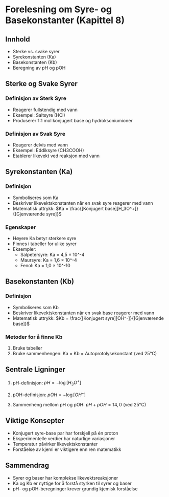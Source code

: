 # Forelesning om Syre- og Basekonstanter (Kapittel 8)

## Innhold
- Sterke vs. svake syrer
- Syrekonstanten (Ka)
- Basekonstanten (Kb)
- Beregning av pH og pOH

## Sterke og Svake Syrer

### Definisjon av Sterk Syre
- Reagerer fullstendig med vann
- Eksempel: Saltsyre (HCl)
- Produserer 1:1 mol konjugert base og hydroksoniumioner

### Definisjon av Svak Syre
- Reagerer delvis med vann
- Eksempel: Eddiksyre (CH3COOH)
- Etablerer likevekt ved reaksjon med vann

## Syrekonstanten (Ka)

### Definisjon
- Symboliseres som Ka
- Beskriver likevektskonstanten når en svak syre reagerer med vann
- Matematisk uttrykk: 
  $Ka = \frac{[Konjugert base][H_3O^+]}{[Gjenværende syre]}$

### Egenskaper
- Høyere Ka betyr sterkere syre
- Finnes i tabeller for ulike syrer
- Eksempler:
  - Salpetersyre: Ka = 4,5 × 10^-4
  - Maursyre: Ka = 1,6 × 10^-4
  - Fenol: Ka = 1,0 × 10^-10

## Basekonstanten (Kb)

### Definisjon
- Symboliseres som Kb
- Beskriver likevektskonstanten når en svak base reagerer med vann
- Matematisk uttrykk:
  $Kb = \frac{[Konjugert syre][OH^-]}{[Gjenværende base]}$

### Metoder for å finne Kb
1. Bruke tabeller
2. Bruke sammenhengen: Ka × Kb = Autoprotolysekonstant (ved 25°C)

## Sentrale Ligninger

1. pH-definisjon: 
   $pH = -\log[H_3O^+]$

2. pOH-definisjon:
   $pOH = -\log[OH^-]$

3. Sammenheng mellom pH og pOH:
   $pH + pOH = 14,0$ (ved 25°C)

## Viktige Konsepter

- Konjugert syre-base par har forskjell på én proton
- Eksperimentelle verdier har naturlige variasjoner
- Temperatur påvirker likevektskonstanter
- Forståelse av kjemi er viktigere enn ren matematikk

## Sammendrag

- Syrer og baser har komplekse likevektsreaksjoner
- Ka og Kb er nyttige for å forstå styrken til syrer og baser
- pH- og pOH-beregninger krever grundig kjemisk forståelse